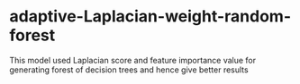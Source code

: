 # adaptive-Laplacian-weight-random-forest
This model used Laplacian score and feature importance value for generating forest of decision trees and hence give better results 
